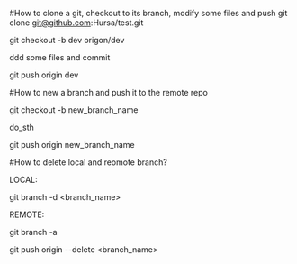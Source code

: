 #How to clone a git, checkout to its branch, modify some files and push
git clone git@github.com:Hursa/test.git

git checkout -b dev origon/dev

ddd some files and commit

git push origin dev


#How to new a branch and push it to the remote repo

git checkout -b new_branch_name

do_sth

git push origin new_branch_name

#How to delete local and reomote branch?

LOCAL:

git branch -d <branch_name>

REMOTE:

git branch -a

git push origin --delete <branch_name>

